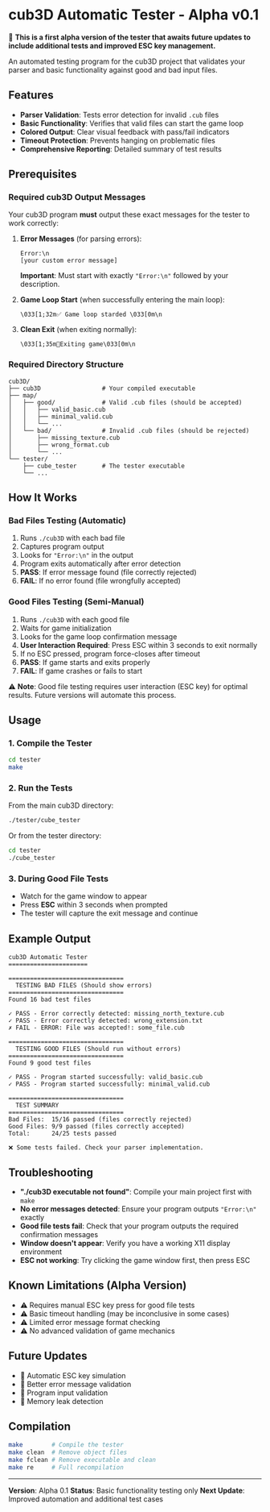 # cub3D Automatic Tester - Alpha v0.1

🚧 **This is a first alpha version of the tester that awaits future updates to include additional tests and improved ESC key management.**

An automated testing program for the cub3D project that validates your parser and basic functionality against good and bad input files.

## Features

- **Parser Validation**: Tests error detection for invalid `.cub` files
- **Basic Functionality**: Verifies that valid files can start the game loop
- **Colored Output**: Clear visual feedback with pass/fail indicators
- **Timeout Protection**: Prevents hanging on problematic files
- **Comprehensive Reporting**: Detailed summary of test results

## Prerequisites

### Required cub3D Output Messages

Your cub3D program **must** output these exact messages for the tester to work correctly:

1. **Error Messages** (for parsing errors):
   ```
   Error:\n
   [your custom error message]
   ```
   **Important**: Must start with exactly `"Error:\n"` followed by your description.

2. **Game Loop Start** (when successfully entering the main loop):
   ```
   \033[1;32m✅ Game loop starded \033[0m\n
   ```

3. **Clean Exit** (when exiting normally):
   ```
   \033[1;35m🚪Exiting game\033[0m\n
   ```

### Required Directory Structure

```
cub3D/
├── cub3D                 # Your compiled executable
├── map/
│   ├── good/             # Valid .cub files (should be accepted)
│   │   ├── valid_basic.cub
│   │   ├── minimal_valid.cub
│   │   └── ...
│   └── bad/              # Invalid .cub files (should be rejected)
│       ├── missing_texture.cub
│       ├── wrong_format.cub
│       └── ...
└── tester/
    ├── cube_tester       # The tester executable
    └── ...
```

## How It Works

### Bad Files Testing (Automatic)
1. Runs `./cub3D` with each bad file
2. Captures program output
3. Looks for `"Error:\n"` in the output
4. Program exits automatically after error detection
5. **PASS**: If error message found (file correctly rejected)
6. **FAIL**: If no error found (file wrongfully accepted)

### Good Files Testing (Semi-Manual)
1. Runs `./cub3D` with each good file
2. Waits for game initialization
3. Looks for the game loop confirmation message
4. **User Interaction Required**: Press ESC within 3 seconds to exit normally
5. If no ESC pressed, program force-closes after timeout
6. **PASS**: If game starts and exits properly
7. **FAIL**: If game crashes or fails to start

⚠️ **Note**: Good file testing requires user interaction (ESC key) for optimal results. Future versions will automate this process.

## Usage

### 1. Compile the Tester
```bash
cd tester
make
```

### 2. Run the Tests
From the main cub3D directory:
```bash
./tester/cube_tester
```

Or from the tester directory:
```bash
cd tester
./cube_tester
```

### 3. During Good File Tests
- Watch for the game window to appear
- Press **ESC** within 3 seconds when prompted
- The tester will capture the exit message and continue

## Example Output

```
cub3D Automatic Tester
======================

================================
  TESTING BAD FILES (Should show errors)
================================
Found 16 bad test files

✓ PASS - Error correctly detected: missing_north_texture.cub
✓ PASS - Error correctly detected: wrong_extension.txt
✗ FAIL - ERROR: File was accepted!: some_file.cub

================================
  TESTING GOOD FILES (Should run without errors)
================================
Found 9 good test files

✓ PASS - Program started successfully: valid_basic.cub
✓ PASS - Program started successfully: minimal_valid.cub

================================
  TEST SUMMARY
================================
Bad Files:  15/16 passed (files correctly rejected)
Good Files: 9/9 passed (files correctly accepted)
Total:      24/25 tests passed

❌ Some tests failed. Check your parser implementation.
```

## Troubleshooting

- **"./cub3D executable not found"**: Compile your main project first with `make`
- **No error messages detected**: Ensure your program outputs `"Error:\n"` exactly
- **Good file tests fail**: Check that your program outputs the required confirmation messages
- **Window doesn't appear**: Verify you have a working X11 display environment
- **ESC not working**: Try clicking the game window first, then press ESC

## Known Limitations (Alpha Version)

- ⚠️ Requires manual ESC key press for good file tests
- ⚠️ Basic timeout handling (may be inconclusive in some cases)
- ⚠️ Limited error message format checking
- ⚠️ No advanced validation of game mechanics

## Future Updates

- 🔄 Automatic ESC key simulation
- 🔄 Better error message validation
- 🔄 Program input validation
- 🔄 Memory leak detection

## Compilation

```bash
make        # Compile the tester
make clean  # Remove object files
make fclean # Remove executable and clean
make re     # Full recompilation
```

---

**Version**: Alpha 0.1
**Status**: Basic functionality testing only
**Next Update**: Improved automation and additional test cases
